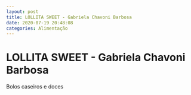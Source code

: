 ```yaml
---
layout: post
title: LOLLITA SWEET - Gabriela Chavoni Barbosa
date: 2020-07-19 20:48:08 
categories: Alimentação
---
```


# LOLLITA SWEET - Gabriela Chavoni Barbosa

Bolos caseiros e doces
